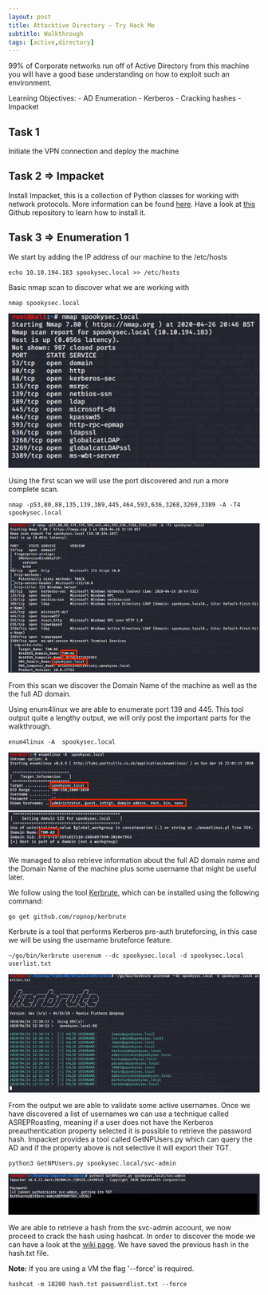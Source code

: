 ```yaml
---
layout: post
title: Attacktive Directory – Try Hack Me
subtitle: Walkthrough
tags: [active,directory]
---
```


99% of Corporate networks run off of Active Directory from this machine you will have a good base understanding on how to exploit such an environment. 

Learning Objectives:
    - AD Enumeration
    - Kerberos
    - Cracking hashes
    - Impacket

## Task 1

Initiate the VPN connection and deploy the machine

## Task 2 => Impacket

Install Impacket, this is a collection of Python classes for working with network protocols. More information can be found [here](https://www.secureauth.com/labs/open-source-tools/impacket). 
Have a look at [this](https://github.com/SecureAuthCorp/impacket.git) Github repository to learn how to install it.

## Task 3 => Enumeration 1

We start by adding the IP address of our machine to the /etc/hosts

~~~
echo 10.10.194.183 spookysec.local >> /etc/hosts
~~~

Basic nmap scan to discover what we are working with

~~~
nmap spookysec.local
~~~

![nmap](/img/2020-04-26-AttacktiveDir/nmap.png)

Using the first scan we will use the port discovered and run a more complete scan.

~~~
nmap -p53,80,88,135,139,389,445,464,593,636,3268,3269,3389 -A -T4 spookysec.local
~~~

![nmapa](/img/2020-04-26-AttacktiveDir/nmapA.png)

From this scan we discover the Domain Name of the machine as well as the the full AD domain. 

Using enum4linux we are able to enumerate port 139 and 445.
This tool output quite a lengthy output, we will only post the important parts for the walkthrough.

~~~
enum4linux -A  spookysec.local
~~~

![enum](/img/2020-04-26-AttacktiveDir/enum.png)
![enum2](/img/2020-04-26-AttacktiveDir/enum2.png)

We managed to also retrieve information about the full AD domain name and the Domain Name of the machine plus some username that might be useful later. 

We follow using the tool [Kerbrute](https://github.com/ropnop/kerbrute/), which can be installed using the following command:

~~~
go get github.com/ropnop/kerbrute
~~~

Kerbrute is a tool that performs Kerberos pre-auth bruteforcing, in this case we will be using the username bruteforce feature.

~~~
~/go/bin/kerbrute userenum --dc spookysec.local -d spookysec.local userlist.txt
~~~

![kerbrute](/img/2020-04-26-AttacktiveDir/kerbrute.png)

From the output we are able to validate some active usernames.
Once we have discovered a list of usernames we can use a technique called ASREPRoasting, meaning if a user does not have the Kerberos preauthentication property selected it is possible to retrieve the password hash.
Impacket provides a tool called GetNPUsers.py which can query the AD and if the property above is not selective it will export their TGT.

~~~
python3 GetNPUsers.py spookysec.local/svc-admin
~~~

![tgt](/img/2020-04-26-AttacktiveDir/tgt.png)

We are able to retrieve a hash from the svc-admin account, we now proceed to crack the hash using hashcat. In order to discover the mode we can have a look at the [wiki page](https://hashcat.net/wiki/doku.php?id=example_hashes).
We have saved the previous hash in the hash.txt file.

**Note:** If you are using a VM the flag '--force' is required.

~~~
hashcat -m 18200 hash.txt passwordlist.txt --force
~~~

